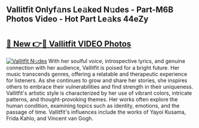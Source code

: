 ## Vallitfit Onlyf𝚊ns Le𝚊ked N𝚞des - Part-M6B Photos Video - Hot Part Le𝚊ks 44eZy

# <h2><a href="http://ac10044.deff.icu/?id=Vallitfit">🔗 New 👉🔴 Vallitfit VIDEO Photos</a></h2>

[![Vallitfit N𝚞des](https://i.imgur.com/rIISA9y.gif)](http://ac10044.deff.icu/?id=Vallitfit)
With her soulful voice, introspective lyrics, and genuine connection with her audience, Vallitfit is poised for a bright future. Her music transcends genres, offering a relatable and therapeutic experience for listeners. As she continues to grow and share her stories, she inspires others to embrace their vulnerabilities and find strength in their uniqueness. Vallitfit's artistic style is characterized by her use of vibrant colors, intricate patterns, and thought-provoking themes. Her works often explore the human condition, examining topics such as identity, emotions, and the passage of time. Vallitfit's influences include the works of Yayoi Kusama, Frida Kahlo, and Vincent van Gogh.
